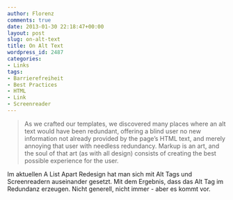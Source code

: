 ```yaml
---
author: Florenz
comments: true
date: 2013-01-30 22:18:47+00:00
layout: post
slug: on-alt-text
title: On Alt Text
wordpress_id: 2487
categories:
- Links
tags:
- Barrierefreiheit
- Best Practices
- HTML
- Link
- Screenreader
---
```


> 
  
> 
> As we crafted our templates, we discovered many places where an alt text would have been redundant, offering a blind user no new information not already provided by the page’s HTML text, and merely annoying that user with needless redundancy. Markup is an art, and the soul of that art (as with all design) consists of creating the best possible experience for the user.
> 
> 






Im aktuellen A List Apart Redesign hat man sich mit Alt Tags und Screenreadern auseinander gesetzt. Mit dem Ergebnis, dass das Alt Tag im Redundanz erzeugen. Nicht generell, nicht immer - aber es kommt vor.



